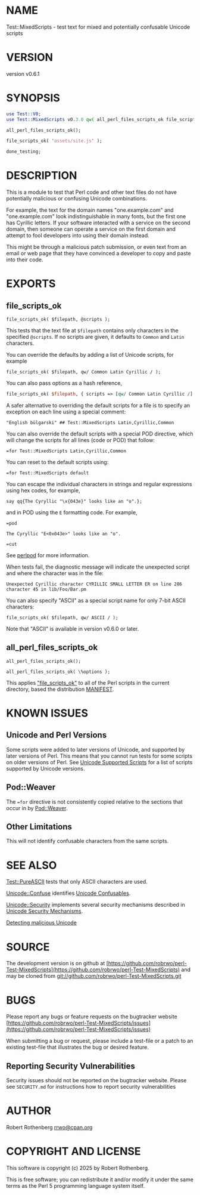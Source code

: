 # NAME

Test::MixedScripts - test text for mixed and potentially confusable Unicode scripts

# VERSION

version v0.6.1

# SYNOPSIS

```perl
use Test::V0;
use Test::MixedScripts v0.3.0 qw( all_perl_files_scripts_ok file_scripts_ok );

all_perl_files_scripts_ok();

file_scripts_ok( 'assets/site.js' );

done_testing;
```

# DESCRIPTION

This is a module to test that Perl code and other text files do not have potentially malicious or confusing Unicode
combinations.

For example, the text for the domain names "оnе.example.com" and "one.example.com" look indistinguishable in many fonts,
but the first one has Cyrillic letters.  If your software interacted with a service on the second domain, then someone
can operate a service on the first domain and attempt to fool developers into using their domain instead.

This might be through a malicious patch submission, or even text from an email or web page that they have convinced a
developer to copy and paste into their code.

# EXPORTS

## file\_scripts\_ok

```
file_scripts_ok( $filepath, @scripts );
```

This tests that the text file at `$filepath` contains only characters in the specified `@scripts`.
If no scripts are given, it defaults to `Common` and `Latin` characters.

You can override the defaults by adding a list of Unicode scripts, for example

```
file_scripts_ok( $filepath, qw/ Common Latin Cyrillic / );
```

You can also pass options as a hash reference,

```perl
file_scripts_ok( $filepath, { scripts => [qw/ Common Latin Cyrillic /] } );
```

A safer alternative to overriding the default scripts for a file is to specify an exception on each line using a special
comment:

```
"English bŭlgarski" ## Test::MixedScripts Latin,Cyrillic,Common
```

You can also override the default scripts with a special POD directive, which will change the scripts for all lines
(code or POD) that follow:

```
=for Test::MixedScripts Latin,Cyrillic,Common
```

You can reset to the default scripts using:

```
=for Test::MixedScripts default
```

You can escape the individual characters in strings and regular expressions using hex codes, for example,

```
say qq{The Cyryllic "\x{043e}" looks like an "o".};
```

and in POD using the `E` formatting code. For example,

```
=pod

The Cyryllic "E<0x043e>" looks like an "o".

=cut
```

See [perlpod](https://metacpan.org/pod/perlpod) for more information.

When tests fail, the diagnostic message will indicate the unexpected script and where the character was in the file:

```
Unexpected Cyrillic character CYRILLIC SMALL LETTER ER on line 286 character 45 in lib/Foo/Bar.pm
```

You can also specify "ASCII" as a special script name for only 7-bit ASCII characters:

```
file_scripts_ok( $filepath, qw/ ASCII / );
```

Note that "ASCII" is available in version v0.6.0 or later.

## all\_perl\_files\_scripts\_ok

```
all_perl_files_scripts_ok();

all_perl_files_scripts_ok( \%options );
```

This applies ["file\_scripts\_ok"](#file_scripts_ok) to all of the Perl scripts in the current directory, based the distribution
[MANIFEST](https://metacpan.org/pod/ExtUtils%3A%3AManifest).

# KNOWN ISSUES

## Unicode and Perl Versions

Some scripts were added to later versions of Unicode, and supported by later versions of Perl.  This means that you
cannot run tests for some scripts on older versions of Perl.
See [Unicode Supported Scripts](https://www.unicode.org/standard/supported.html) for a list of scripts supported
by Unicode versions.

## Pod::Weaver

The `=for` directive is not consistently copied relative to the sections that occur in by [Pod::Weaver](https://metacpan.org/pod/Pod%3A%3AWeaver).

## Other Limitations

This will not identify confusable characters from the same scripts.

# SEE ALSO

[Test::PureASCII](https://metacpan.org/pod/Test%3A%3APureASCII) tests that only ASCII characters are used.

[Unicode::Confuse](https://metacpan.org/pod/Unicode%3A%3AConfuse) identifies [Unicode Confusables](https://util.unicode.org/UnicodeJsps/confusables.jsp).

[Unicode::Security](https://metacpan.org/pod/Unicode%3A%3ASecurity) implements several security mechanisms described in
[Unicode Security Mechanisms](https://www.unicode.org/reports/tr39/).

[Detecting malicious Unicode](https://daniel.haxx.se/blog/2025/05/16/detecting-malicious-unicode/)

# SOURCE

The development version is on github at [https://github.com/robrwo/perl-Test-MixedScripts](https://github.com/robrwo/perl-Test-MixedScripts)
and may be cloned from [git://github.com/robrwo/perl-Test-MixedScripts.git](git://github.com/robrwo/perl-Test-MixedScripts.git)

# BUGS

Please report any bugs or feature requests on the bugtracker website
[https://github.com/robrwo/perl-Test-MixedScripts/issues](https://github.com/robrwo/perl-Test-MixedScripts/issues)

When submitting a bug or request, please include a test-file or a
patch to an existing test-file that illustrates the bug or desired
feature.

## Reporting Security Vulnerabilities

Security issues should not be reported on the bugtracker website. Please see `SECURITY.md` for instructions how to
report security vulnerabilities

# AUTHOR

Robert Rothenberg <rrwo@cpan.org>

# COPYRIGHT AND LICENSE

This software is copyright (c) 2025 by Robert Rothenberg.

This is free software; you can redistribute it and/or modify it under
the same terms as the Perl 5 programming language system itself.
